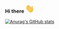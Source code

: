 ### Hi there <img src="https://raw.githubusercontent.com/parth-27/parth-27/master/Hi.gif" width="30px">

[![Anurag's GitHub stats](https://github-readme-stats.vercel.app/api?username=vietbuiminh)](https://github.com/anuraghazra/github-readme-stats)


<!--
**vietbuiminh/vietbuiminh** is a ✨ _special_ ✨ repository because its `README.md` (this file) appears on your GitHub profile.

Here are some ideas to get you started:

- 🔭 I’m currently working on ...
- 🌱 I’m currently learning ...
- 👯 I’m looking to collaborate on ...
- 🤔 I’m looking for help with ...
- 💬 Ask me about ...
- 📫 How to reach me: ...
- 😄 Pronouns: ...
- ⚡ Fun fact: ...
-->
